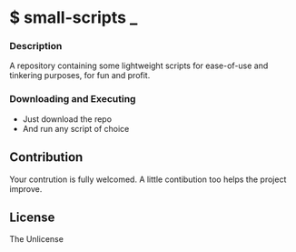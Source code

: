 # $ small-scripts _

### Description
A repository containing some lightweight scripts for ease-of-use and tinkering purposes, for fun and profit.

### Downloading and Executing
* Just download the repo
* And run any script of choice

## Contribution

Your contrution is fully welcomed. A little contibution too helps the project improve.

## License

The Unlicense

